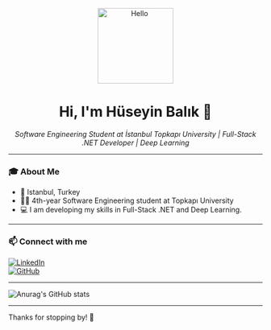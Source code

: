 <p align="center">
  <img src="https://media.giphy.com/media/hvRJCLFzcasrR4ia7z/giphy.gif" width="150" alt="Hello"/>
</p>

<h1 align="center">Hi, I'm Hüseyin Balık 👋</h1>

<p align="center">
  <em>Software Engineering Student at İstanbul Topkapı University | Full-Stack .NET Developer | Deep Learning</em>
</p>

---

### 🎓 About Me
- 📍 Istanbul, Turkey  
- 👨‍🎓 4th-year Software Engineering student at Topkapı University  
- 💻 I am developing my skills in Full-Stack .NET and Deep Learning.   

---

### 📫 Connect with me

[![LinkedIn](https://img.shields.io/badge/LinkedIn-%230077B5.svg?style=for-the-badge&logo=linkedin&logoColor=white)](https://www.linkedin.com/in/huseyin-balik)  
[![GitHub](https://img.shields.io/badge/GitHub-%23121011.svg?style=for-the-badge&logo=github&logoColor=white)](https://github.com/huseyinbalik)

---

 ![Anurag's GitHub stats](https://github-readme-stats.vercel.app/api?username=HuseyinBlk)
 
---

Thanks for stopping by! 👋



